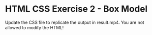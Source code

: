# HTML CSS Exercise 2 - Box Model

Update the CSS file to replicate the output in result.mp4. You are not allowed to modify the HTML!
